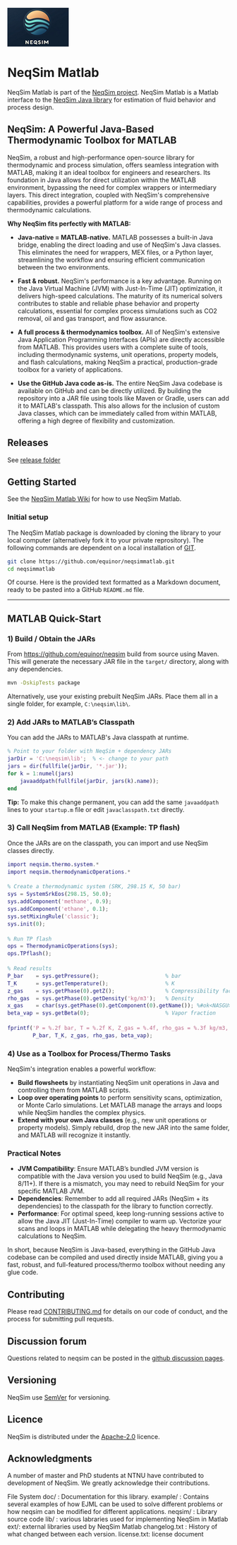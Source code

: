 ![NeqSim Logo](https://github.com/equinor/neqsim/blob/master/docs/wiki/neqsimlogocircleflatsmall.png)

# NeqSim Matlab
NeqSim Matlab is part of the [NeqSim project](https://equinor.github.io/neqsimhome/). NeqSim Matlab is a Matlab interface to the [NeqSim Java library](https://github.com/equinor/neqsim) for estimation of fluid behavior and process design.

## NeqSim: A Powerful Java-Based Thermodynamic Toolbox for MATLAB

NeqSim, a robust and high-performance open-source library for thermodynamic and process simulation, offers seamless integration with MATLAB, making it an ideal toolbox for engineers and researchers. Its foundation in Java allows for direct utilization within the MATLAB environment, bypassing the need for complex wrappers or intermediary layers. This direct integration, coupled with NeqSim's comprehensive capabilities, provides a powerful platform for a wide range of process and thermodynamic calculations.

**Why NeqSim fits perfectly with MATLAB:**

*   **Java-native = MATLAB-native.** MATLAB possesses a built-in Java bridge, enabling the direct loading and use of NeqSim's Java classes. This eliminates the need for wrappers, MEX files, or a Python layer, streamlining the workflow and ensuring efficient communication between the two environments.

*   **Fast & robust.** NeqSim's performance is a key advantage. Running on the Java Virtual Machine (JVM) with Just-In-Time (JIT) optimization, it delivers high-speed calculations. The maturity of its numerical solvers contributes to stable and reliable phase behavior and property calculations, essential for complex process simulations such as CO2 removal, oil and gas transport, and flow assurance.

*   **A full process & thermodynamics toolbox.** All of NeqSim's extensive Java Application Programming Interfaces (APIs) are directly accessible from MATLAB. This provides users with a complete suite of tools, including thermodynamic systems, unit operations, property models, and flash calculations, making NeqSim a practical, production-grade toolbox for a variety of applications.

*   **Use the GitHub Java code as-is.** The entire NeqSim Java codebase is available on GitHub and can be directly utilized. By building the repository into a JAR file using tools like Maven or Gradle, users can add it to MATLAB's classpath. This also allows for the inclusion of custom Java classes, which can be immediately called from within MATLAB, offering a high degree of flexibility and customization.

## Releases
See [release folder](https://github.com/equinor/neqsimmatlab/releases)

## Getting Started
See the [NeqSim Matlab Wiki](https://github.com/equinor/neqsimmatlab/wiki) for how to use NeqSim Matlab.


### Initial setup
The NeqSim Matlab package is downloaded by cloning the library to your local computer (alternatively fork it to your private reprository). The following commands are dependent on a local installation of [GIT](https://git-scm.com/). 

```bash
git clone https://github.com/equinor/neqsimmatlab.git
cd neqsimmatlab
```

Of course. Here is the provided text formatted as a Markdown document, ready to be pasted into a GitHub `README.md` file.

---

## MATLAB Quick-Start

### 1) Build / Obtain the JARs

From https://github.com/equinor/neqsim build from source using Maven. This will generate the necessary JAR file in the `target/` directory, along with any dependencies.

```sh
mvn -DskipTests package
```
Alternatively, use your existing prebuilt NeqSim JARs. Place them all in a single folder, for example, `C:\neqsim\lib\`.

### 2) Add JARs to MATLAB’s Classpath

You can add the JARs to MATLAB's Java classpath at runtime.

```matlab
% Point to your folder with NeqSim + dependency JARs
jarDir = 'C:\neqsim\lib';  % <- change to your path
jars = dir(fullfile(jarDir, '*.jar'));
for k = 1:numel(jars)
    javaaddpath(fullfile(jarDir, jars(k).name));
end
```

**Tip:** To make this change permanent, you can add the same `javaaddpath` lines to your `startup.m` file or edit `javaclasspath.txt` directly.

### 3) Call NeqSim from MATLAB (Example: TP flash)

Once the JARs are on the classpath, you can import and use NeqSim classes directly.

```matlab
import neqsim.thermo.system.*
import neqsim.thermodynamicOperations.*

% Create a thermodynamic system (SRK, 298.15 K, 50 bar)
sys = SystemSrkEos(298.15, 50.0);
sys.addComponent('methane', 0.9);
sys.addComponent('ethane', 0.1);
sys.setMixingRule('classic');
sys.init(0);

% Run TP flash
ops = ThermodynamicOperations(sys);
ops.TPflash();

% Read results
P_bar    = sys.getPressure();                     % bar
T_K      = sys.getTemperature();                  % K
z_gas    = sys.getPhase(0).getZ();                % Compressibility factor
rho_gas  = sys.getPhase(0).getDensity('kg/m3');   % Density
x_gas    = char(sys.getPhase(0).getComponent(0).getName()); %#ok<NASGU>
beta_vap = sys.getBeta(0);                        % Vapor fraction

fprintf('P = %.2f bar, T = %.2f K, Z_gas = %.4f, rho_gas = %.3f kg/m3, beta_vap = %.3f\n', ...
        P_bar, T_K, z_gas, rho_gas, beta_vap);
```

### 4) Use as a Toolbox for Process/Thermo Tasks

NeqSim's integration enables a powerful workflow:

*   **Build flowsheets** by instantiating NeqSim unit operations in Java and controlling them from MATLAB scripts.
*   **Loop over operating points** to perform sensitivity scans, optimization, or Monte Carlo simulations. Let MATLAB manage the arrays and loops while NeqSim handles the complex physics.
*   **Extend with your own Java classes** (e.g., new unit operations or property models). Simply rebuild, drop the new JAR into the same folder, and MATLAB will recognize it instantly.

### Practical Notes

*   **JVM Compatibility**: Ensure MATLAB’s bundled JVM version is compatible with the Java version you used to build NeqSim (e.g., Java 8/11+). If there is a mismatch, you may need to rebuild NeqSim for your specific MATLAB JVM.
*   **Dependencies**: Remember to add all required JARs (NeqSim + its dependencies) to the classpath for the library to function correctly.
*   **Performance**: For optimal speed, keep long-running sessions active to allow the Java JIT (Just-In-Time) compiler to warm up. Vectorize your scans and loops in MATLAB while delegating the heavy thermodynamic calculations to NeqSim.

In short, because NeqSim is Java-based, everything in the GitHub Java codebase can be compiled and used directly inside MATLAB, giving you a fast, robust, and full-featured process/thermo toolbox without needing any glue code.

## Contributing
Please read [CONTRIBUTING.md](CONTRIBUTING.md) for details on our code of conduct, and the process for submitting pull requests.

## Discussion forum
Questions related to neqsim can be posted in the [github discussion pages](https://github.com/equinor/neqsim/discussions).

## Versioning
NeqSim use [SemVer](https://semver.org/) for versioning.

## Licence
NeqSim is distributed under the [Apache-2.0](https://github.com/equinor/neqsimsource/blob/master/LICENSE) licence.

## Acknowledgments
A number of master and PhD students at NTNU have contributed to development of NeqSim. We greatly acknowledge their contributions.


File System
doc/ : Documentation for this library.
example/ : Contains several examples of how EJML can be used to solve different problems or how neqsim can be modified for different applications.
neqsim/ : Library source code
lib/ : various labraries used for implementing NeqSim in Matlab
ext/: external libraries used by NeqSim Matlab
changelog.txt : History of what changed between each version.
license.txt: license document
